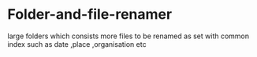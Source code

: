 # Folder-and-file-renamer
large folders which consists more files to be renamed as set with common index such as date ,place ,organisation etc
